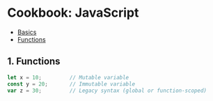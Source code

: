 # Cookbook: JavaScript

- [Basics](https://androcado.github.io/cookbook-javascript)
- [Functions](https://androcado.github.io/cookbook-javascript/functions)


## **1. Functions**
```javascript
let x = 10;         // Mutable variable
const y = 20;       // Immutable variable
var z = 30;         // Legacy syntax (global or function-scoped)
```
